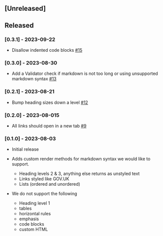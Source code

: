## [Unreleased]

## Released

### [0.3.1] - 2023-09-22

- Disallow indented code blocks [#15](https://github.com/alphagov/govuk-forms-markdown/pull/15)

### [0.3.0] - 2023-08-30

- Add a Validator check if markdown is not too long or using unsupported markdown syntax [#13](https://github.com/alphagov/govuk-forms-markdown/pull/13)

### [0.2.1] - 2023-08-21

- Bump heading sizes down a level [#12](https://github.com/alphagov/govuk-forms-markdown/pull/12/)

### [0.2.0] - 2023-08-015

- All links should open in a new tab [#9](https://github.com/alphagov/govuk-forms-markdown/issues/9)

### [0.1.0] - 2023-08-03

- Initial release
- Adds custom render methods for markdown syntax we would like to support.

  - Heading levels 2 & 3, anything else returns as unstyled text
  - Links styled like GOV.UK
  - Lists (ordered and unordered)

- We do not support the following

  - Heading level 1
  - tables
  - horizontal rules
  - emphasis
  - code blocks
  - custom HTML
